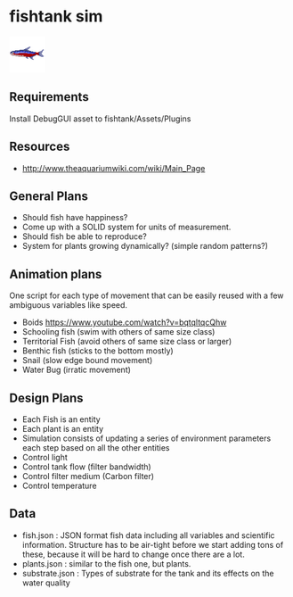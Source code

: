 # fishtank sim
<img src='sprites/neon_tetra_adult_v1.png'>

## Requirements
Install DebugGUI asset to fishtank/Assets/Plugins

## Resources
- http://www.theaquariumwiki.com/wiki/Main_Page


## General Plans
- Should fish have happiness?
- Come up with a SOLID system for units of measurement.
- Should fish be able to reproduce?
- System for plants growing dynamically? (simple random patterns?)

## Animation plans
One script for each type of movement that can be easily reused with a few ambiguous variables like speed.
- Boids https://www.youtube.com/watch?v=bqtqltqcQhw
- Schooling fish (swim with others of same size class)
- Territorial Fish (avoid others of same size class or larger)
- Benthic fish (sticks to the bottom mostly)
- Snail (slow edge bound movement)
- Water Bug (irratic movement)

## Design Plans
- Each Fish is an entity
- Each plant is an entity
- Simulation consists of updating a series of environment parameters each step based on all the other entities
- Control light
- Control tank flow (filter bandwidth)
- Control filter medium (Carbon filter)
- Control temperature

## Data
- fish.json : JSON format fish data including all variables and scientific information. Structure has to be air-tight before we start adding tons of these, because it will be hard to change once there are a lot.
- plants.json : similar to the fish one, but plants.
- substrate.json : Types of substrate for the tank and its effects on the water quality
